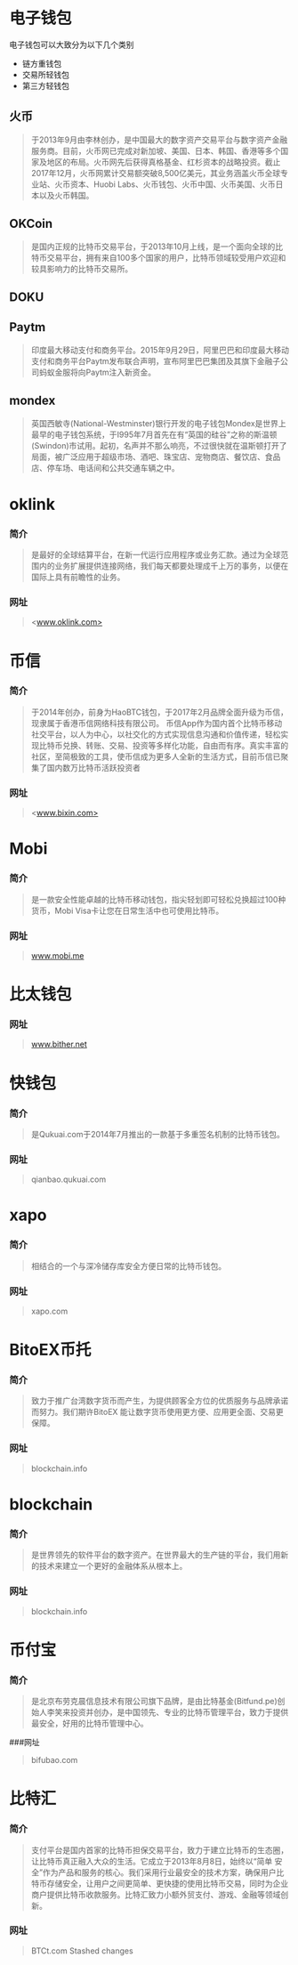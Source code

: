 # 电子钱包

电子钱包可以大致分为以下几个类别

- 链方重钱包
- 交易所轻钱包
- 第三方轻钱包

## 火币
> 于2013年9月由李林创办，是中国最大的数字资产交易平台与数字资产金融服务商。目前，火币网已完成对新加坡、美国、日本、韩国、香港等多个国家及地区的布局。火币网先后获得真格基金、红杉资本的战略投资。截止2017年12月，火币网累计交易额突破8,500亿美元，其业务涵盖火币全球专业站、火币资本、Huobi Labs、火币钱包、火币中国、火币美国、火币日本以及火币韩国。

## OKCoin
> 是国内正规的比特币交易平台，于2013年10月上线，是一个面向全球的比特币交易平台，拥有来自100多个国家的用户，比特币领域较受用户欢迎和较具影响力的比特币交易所。

## DOKU
>

## Paytm
> 印度最大移动支付和商务平台。2015年9月29日，阿里巴巴和印度最大移动支付和商务平台Paytm发布联合声明，宣布阿里巴巴集团及其旗下金融子公司蚂蚁金服将向Paytm注入新资金。

## mondex
> 英国西敏寺(National-Westminster)银行开发的电子钱包Mondex是世界上最早的电子钱包系统，于I995年7月首先在有“英国的硅谷”之称的斯温顿(Swindon)市试用。起初，名声并不那么响亮，不过很快就在温斯顿打开了局面，被广泛应用于超级市场、酒吧、珠宝店、宠物商店、餐饮店、食品店、停车场、电话间和公共交通车辆之中。

# oklink
### 简介
> 是最好的全球结算平台，在新一代运行应用程序或业务汇款。通过为全球范围内的业务扩展提供连接网络，我们每天都要处理成千上万的事务，以便在国际上具有前瞻性的业务。

### 网址
> <www.oklink.com>

# 币信
### 简介
> 于2014年创办，前身为HaoBTC钱包，于2017年2月品牌全面升级为币信，现隶属于香港币信网络科技有限公司。
币信App作为国内首个比特币移动社交平台，以人为中心，以社交化的方式实现信息沟通和价值传递，轻松实现比特币兑换、转账、交易、投资等多样化功能，自由而有序。真实丰富的社区，至简极致的工具，使币信成为更多人全新的生活方式，目前币信已聚集了国内数万比特币活跃投资者

### 网址
> <www.bixin.com>


# Mobi
### 简介
>是一款安全性能卓越的比特币移动钱包，指尖轻划即可轻松兑换超过100种货币，Mobi Visa卡让您在日常生活中也可使用比特币。

### 网址
>www.mobi.me


# 比太钱包
### 网址
>www.bither.net


# 快钱包
### 简介
>是Qukuai.com于2014年7月推出的一款基于多重签名机制的比特币钱包。

### 网址
>qianbao.qukuai.com

# xapo
### 简介
>相结合的一个与深冷储存库安全方便日常的比特币钱包。

### 网址
>xapo.com

# BitoEX币托
### 简介
>致力于推广台湾数字货币而产生，为提供顾客全方位的优质服务与品牌承诺而努力。我们期许BitoEX 能让数字货币使用更方便、应用更全面、交易更保障。

### 网址
>blockchain.info

# blockchain
### 简介
>是世界领先的软件平台的数字资产。在世界最大的生产链的平台，我们用新的技术来建立一个更好的金融体系从根本上。

### 网址
>blockchain.info


# 币付宝
###  简介
>是北京布劳克晨信息技术有限公司旗下品牌，是由比特基金(Bitfund.pe)创始人李笑来投资并创办，是中国领先、专业的比特币管理平台，致力于提供最安全，好用的比特币管理中心。

###网址
>bifubao.com

# 比特汇
### 简介
>支付平台是国内首家的比特币担保交易平台，致力于建立比特币的生态圈，让比特币真正融入大众的生活。它成立于2013年8月8日，始终以“简单 安全”作为产品和服务的核心。我们采用行业最安全的技术方案，确保用户比特币存储安全，让用户之间更简单、更快捷的使用比特币交易，同时为企业商户提供比特币收款服务。比特汇致力小额外贸支付、游戏、金融等领域创新。

### 网址
>BTCt.com
>Stashed changes


